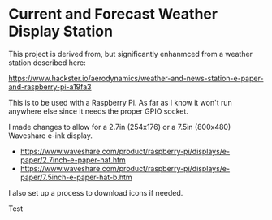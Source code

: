 # Current and Forecast Weather Display Station
This project is derived from, but significantly enhanmced from a weather station described here:

https://www.hackster.io/aerodynamics/weather-and-news-station-e-paper-and-raspberry-pi-a19fa3

This is to be used with a Raspberry Pi. As far as I know it won't run anywhere else since it needs the proper GPIO socket.

I made changes to allow for a 2.7in (254x176) or a 7.5in (800x480) Waveshare e-ink display.

- https://www.waveshare.com/product/raspberry-pi/displays/e-paper/2.7inch-e-paper-hat.htm
- https://www.waveshare.com/product/raspberry-pi/displays/e-paper/7.5inch-e-paper-hat-b.htm

I also set up a process to download icons if needed.

Test